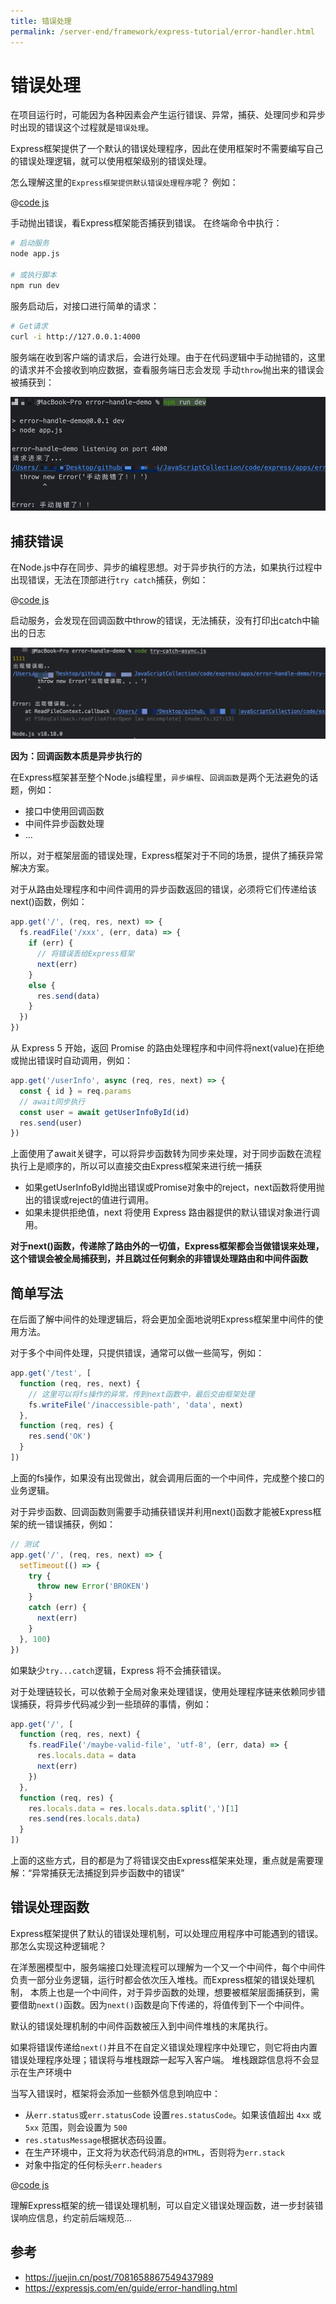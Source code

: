 ```yaml
---
title: 错误处理
permalink: /server-end/framework/express-tutorial/error-handler.html
---
```


# 错误处理

在项目运行时，可能因为各种因素会产生运行错误、异常，捕获、处理同步和异步时出现的错误这个过程就是`错误处理`。

Express框架提供了一个默认的错误处理程序，因此在使用框架时不需要编写自己的错误处理逻辑，就可以使用框架级别的错误处理。

怎么理解这里的`Express框架提供默认错误处理程序`呢？ 例如：

@[code js](@code/express/apps/error-handle-demo/app.js)

手动抛出错误，看Express框架能否捕获到错误。 在终端命令中执行：

```bash
# 启动服务
node app.js

# 或执行脚本
npm run dev
```

服务启动后，对接口进行简单的请求：

```bash
# Get请求
curl -i http://127.0.0.1:4000
```

服务端在收到客户端的请求后，会进行处理。由于在代码逻辑中手动抛错的，这里的请求并不会接收到响应数据，查看服务端日志会发现
手动`throw`抛出来的错误会被捕获到：

![](../images/catch-error.png)

## 捕获错误

在Node.js中存在同步、异步的编程思想。对于异步执行的方法，如果执行过程中出现错误，无法在顶部进行`try catch`捕获，例如：

@[code js](@code/express/apps/error-handle-demo/try-catch-async.js)

启动服务，会发现在回调函数中throw的错误，无法捕获，没有打印出catch中输出的日志

![](../images/try-catch-async.png)

**因为：回调函数本质是异步执行的**

在Express框架甚至整个Node.js编程里，`异步编程`、`回调函数`是两个无法避免的话题，例如：

- 接口中使用回调函数
- 中间件异步函数处理
- ...

所以，对于框架层面的错误处理，Express框架对于不同的场景，提供了捕获异常解决方案。

对于从路由处理程序和中间件调用的异步函数返回的错误，必须将它们传递给该next()函数，例如：

```js
app.get('/', (req, res, next) => {
  fs.readFile('/xxx', (err, data) => {
    if (err) {
      // 将错误丢给Express框架
      next(err)
    }
    else {
      res.send(data)
    }
  })
})
```

从 Express 5 开始，返回 Promise 的路由处理程序和中间件将next(value)在拒绝或抛出错误时自动调用，例如：

```js
app.get('/userInfo', async (req, res, next) => {
  const { id } = req.params
  // await同步执行
  const user = await getUserInfoById(id)
  res.send(user)
})
```

上面使用了await关键字，可以将异步函数转为同步来处理，对于同步函数在流程执行上是顺序的，所以可以直接交由Express框架来进行统一捕获

- 如果getUserInfoById抛出错误或Promise对象中的reject，next函数将使用抛出的错误或reject的值进行调用。
- 如果未提供拒绝值，next 将使用 Express 路由器提供的默认错误对象进行调用。

**对于next()函数，传递除了路由外的一切值，Express框架都会当做错误来处理，这个错误会被全局捕获到，并且跳过任何剩余的非错误处理路由和中间件函数**

## 简单写法

在后面了解中间件的处理逻辑后，将会更加全面地说明Express框架里中间件的使用方法。

对于多个中间件处理，只提供错误，通常可以做一些简写，例如：

```js
app.get('/test', [
  function (req, res, next) {
    // 这里可以将fs操作的异常，传到next函数中，最后交由框架处理
    fs.writeFile('/inaccessible-path', 'data', next)
  },
  function (req, res) {
    res.send('OK')
  }
])
```

上面的fs操作，如果没有出现做出，就会调用后面的一个中间件，完成整个接口的业务逻辑。

对于异步函数、回调函数则需要手动捕获错误并利用next()函数才能被Express框架的统一错误捕获，例如：

```js
// 测试
app.get('/', (req, res, next) => {
  setTimeout(() => {
    try {
      throw new Error('BROKEN')
    }
    catch (err) {
      next(err)
    }
  }, 100)
})
```

如果缺少`try...catch`逻辑，Express 将不会捕获错误。

对于处理链较长，可以依赖于全局对象来处理错误，使用处理程序链来依赖同步错误捕获，将异步代码减少到一些琐碎的事情，例如：

```js
app.get('/', [
  function (req, res, next) {
    fs.readFile('/maybe-valid-file', 'utf-8', (err, data) => {
      res.locals.data = data
      next(err)
    })
  },
  function (req, res) {
    res.locals.data = res.locals.data.split(',')[1]
    res.send(res.locals.data)
  }
])
```

上面的这些方式，目的都是为了将错误交由Express框架来处理，重点就是需要理解：“异常捕获无法捕捉到异步函数中的错误”

## 错误处理函数

Express框架提供了默认的错误处理机制，可以处理应用程序中可能遇到的错误。那怎么实现这种逻辑呢？

在洋葱圈模型中，服务端接口处理流程可以理解为一个又一个中间件，每个中间件负责一部分业务逻辑，运行时都会依次压入堆栈。而Express框架的错误处理机制，
本质上也是一个中间件，对于异步函数的处理，想要被框架层面捕获到，需要借助`next()`函数。因为`next()`函数是向下传递的，将值传到下一个中间件。

默认的错误处理机制的中间件函数被压入到中间件堆栈的末尾执行。

如果将错误传递给`next()`并且不在自定义错误处理程序中处理它，则它将由内置错误处理程序处理；错误将与堆栈跟踪一起写入客户端。 堆栈跟踪信息将不会显示在生产环境中

当写入错误时，框架将会添加一些额外信息到响应中：

- 从`err.status`或`err.statusCode` 设置`res.statusCode`。如果该值超出 `4xx` 或 `5xx` 范围，则会设置为 `500`
- `res.statusMessage`根据状态码设置。
- 在生产环境中，正文将为状态代码消息的`HTML`，否则将为`err.stack`
- 对象中指定的任何标头`err.headers`

@[code js](@code/express/apps/error-handle-demo/handle.js)

理解Express框架的统一错误处理机制，可以自定义错误处理函数，进一步封装错误响应信息，约定前后端规范...

## 参考

- <https://juejin.cn/post/7081658867549437989>
- <https://expressjs.com/en/guide/error-handling.html>
